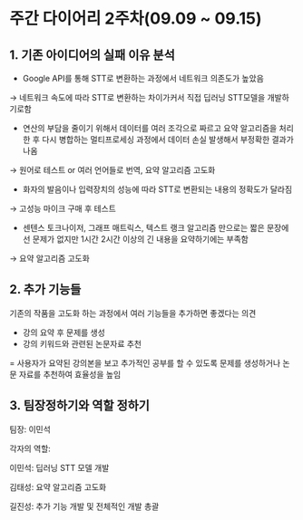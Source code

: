 # 주간 다이어리 2주차(09.09 ~ 09.15)




## 1. 기존 아이디어의 실패 이유 분석

- Google API를 통해 STT로 변환하는 과정에서 네트워크 의존도가 높았음

→ 네트워크 속도에 따라 STT로 변환하는 차이가커서 직접 딥러닝 STT모델을 개발하기로함

- 연산의 부담을 줄이기 위해서 데이터를 여러 조각으로 짜르고 요약 알고리즘을 처리한 후 다시 병합하는 멀티프로세싱 과정에서 데이터 손실 발생해서 부정확한 결과가 나옴

→ 원어로 테스트 or 여러 언어들로 번역, 요약 알고리즘 고도화

- 화자의 발음이나 입력장치의 성능에 따라 STT로 변환되는 내용의 정확도가 달라짐

→ 고성능 마이크 구매 후 테스트

- 센텐스 토크나이저, 그래프 매트릭스, 텍스트 랭크 알고리즘 만으로는 짧은 문장에선 문제가 없지만 1시간 2시간 이상의 긴 내용을 요약하기에는 부족함

→ 요약 알고리즘 고도화

## 2. 추가 기능들

기존의 작품을 고도화 하는 과정에서 여러 기능들을 추가하면 좋겠다는 의견

- 강의 요약 후 문제를 생성
- 강의 키워드와 관련된 논문자료 추천

= 사용자가 요약된 강의본을 보고 추가적인 공부를 할 수 있도록 문제를 생성하거나 논문 자료를 추천하여 효율성을 높임

## 3. 팀장정하기와 역할 정하기

팀장: 이민석

각자의 역할:

이민석: 딥러닝 STT 모델 개발

김태성: 요약 알고리즘 고도화

길진성: 추가 기능 개발 및 전체적인 개발 총괄
